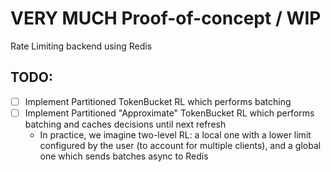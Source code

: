 # VERY MUCH Proof-of-concept / WIP
Rate Limiting backend using Redis


## TODO:

* [ ] Implement Partitioned TokenBucket RL which performs batching
* [ ] Implement Partitioned "Approximate" TokenBucket RL which performs batching and caches decisions until next refresh
  * In practice, we imagine two-level RL: a local one with a lower limit configured by the user (to account for multiple clients), and a global one which sends batches async to Redis

